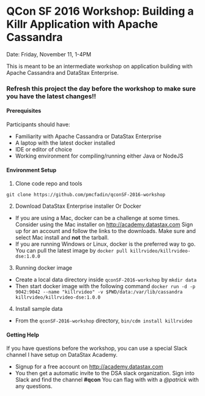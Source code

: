 # QCon SF 2016 Workshop: Building a Killr Application with Apache Cassandra

Date: Friday, November 11, 1-4PM

This is meant to be an intermediate workshop on application building with Apache Cassandra and DataStax Enterprise.

### Refresh this project the day before the workshop to make sure you have the latest changes!!

#### Prerequisites

Participants should have:
 * Familiarity with Apache Cassandra or DataStax Enterprise
 * A laptop with the latest docker installed
 * IDE or editor of choice
 * Working environment for compiling/running either Java or NodeJS


#### Environment Setup

1. Clone code repo and tools

  `git clone https://github.com/pmcfadin/qconSF-2016-workshop`

2. Download DataStax Enterprise installer Or Docker
  * If you are using a Mac, docker can be a challenge at some times. Consider using the Mac installer on http://academy.datastax.com Sign up for an account and follow the links to the downloads. Make sure and select Mac install and **not** the tarball.
  * If you are running Windows or Linux, docker is the preferred way to go. You can pull the latest image by `docker pull killrvideo/killrvideo-dse:1.0.0`

3. Running docker image

  * Create a local data directory inside `qconSF-2016-workshop` by `mkdir data`
  * Then start docker image with the following command
  `
  docker run -d -p 9042:9042 --name "killrvideo" -v $PWD/data:/var/lib/cassandra killrvideo/killrvideo-dse:1.0.0
  `

4. Install sample data
  * From the `qconSF-2016-workshop` directory, `bin/cdm install killrvideo`

#### Getting Help
  If you have questions before the workshop, you can use a special Slack channel I have setup on DataStax Academy.
  * Signup for a free account on http://academy.datastax.com
  * You then get a automatic invite to the DSA slack organization. Sign into Slack and find the channel **#qcon** You can flag with with a *@patrick* with any questions.
